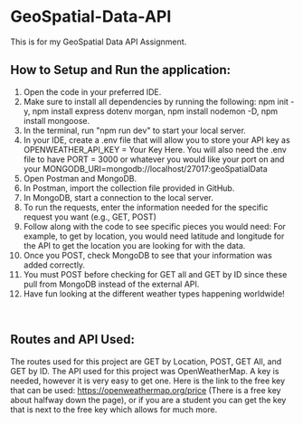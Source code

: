 # GeoSpatial-Data-API
This is for my GeoSpatial Data API Assignment.
<br>

## How to Setup and Run the application:
1. Open the code in your preferred IDE.
2. Make sure to install all dependencies by running the following: npm init -y, npm install express dotenv morgan, npm install nodemon -D, npm install mongoose.
4. In the terminal, run "npm run dev" to start your local server.
5. In your IDE, create a .env file that will allow you to store your API key as OPENWEATHER_API_KEY = Your Key Here. You will also need the .env file to have PORT = 3000 or whatever you would like your port on and your MONGODB_URI=mongodb://localhost/27017:geoSpatialData
6. Open Postman and MongoDB.
7. In Postman, import the collection file provided in GitHub.
8. In MongoDB, start a connection to the local server.
9. To run the requests, enter the information needed for the specific request you want (e.g., GET, POST)
10. Follow along with the code to see specific pieces you would need: For example, to get by location, you would need latitude and longitude for the API to get the location you are looking for with the data.
11. Once you POST, check MongoDB to see that your information was added correctly.
12. You must POST before checking for GET all and GET by ID since these pull from MongoDB instead of the external API.
13. Have fun looking at the different weather types happening worldwide!
<br>

## Routes and API Used:
The routes used for this project are GET by Location, POST, GET All, and GET by ID. The API used for this project was OpenWeatherMap. A key is needed, however it is very easy to get one. Here is the link to the free key that can be used: https://openweathermap.org/price (There is a free key about halfway down the page), or if you are a student you can get the key that is next to the free key which allows for much more.
<br>